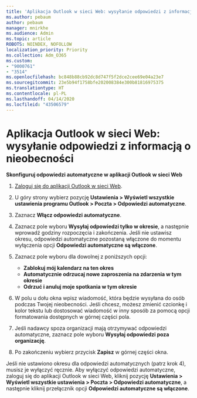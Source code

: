 ```yaml
---
title: 'Aplikacja Outlook w sieci Web: wysyłanie odpowiedzi z informacją o nieobecności'
ms.author: pebaum
author: pebaum
manager: mnirkhe
ms.audience: Admin
ms.topic: article
ROBOTS: NOINDEX, NOFOLLOW
localization_priority: Priority
ms.collection: Adm_O365
ms.custom:
- "9000761"
- "3514"
ms.openlocfilehash: bc848b88cb92dc8d747f5f2dce2cee69e04a23e7
ms.sourcegitcommit: 23e5b94f1758bfe202008384e300b81816975375
ms.translationtype: HT
ms.contentlocale: pl-PL
ms.lasthandoff: 04/14/2020
ms.locfileid: "43506579"
---
```

# <a name="outlook-on-the-web-send-out-of-office-replies"></a>Aplikacja Outlook w sieci Web: wysyłanie odpowiedzi z informacją o nieobecności

**Skonfiguruj odpowiedzi automatyczne w aplikacji Outlook w sieci Web**

1. [Zaloguj się do aplikacji Outlook w sieci Web](https://support.office.com/pl-PL/article/how-to-sign-in-to-outlook-on-the-web-763fab4d-0138-4814-b450-37fc286bcb79).

2. U góry strony wybierz pozycję **Ustawienia > Wyświetl wszystkie ustawienia programu Outlook > Poczta > Odpowiedzi automatyczne**.

3. Zaznacz **Włącz odpowiedzi automatyczne**.

4. Zaznacz pole wyboru **Wysyłaj odpowiedzi tylko w okresie**, a następnie wprowadź godziny rozpoczęcia i zakończenia. Jeśli nie ustawisz okresu, odpowiedzi automatyczne pozostaną włączone do momentu wyłączenia opcji **Odpowiedzi automatyczne są włączone**.

5. Zaznacz pole wyboru dla dowolnej z poniższych opcji:
    - **Zablokuj mój kalendarz na ten okres**
    - **Automatycznie odrzucaj nowe zaproszenia na zdarzenia w tym okresie**
    - **Odrzuć i anuluj moje spotkania w tym okresie**

6. W polu u dołu okna wpisz wiadomość, która będzie wysyłana do osób podczas Twojej nieobecności. Jeśli chcesz, możesz zmienić czcionkę i kolor tekstu lub dostosować wiadomość w inny sposób za pomocą opcji formatowania dostępnych w górnej części pola.

7. Jeśli nadawcy spoza organizacji mają otrzymywać odpowiedzi automatyczne, zaznacz pole wyboru **Wysyłaj odpowiedzi poza organizację**.

8. Po zakończeniu wybierz przycisk **Zapisz** w górnej części okna.

Jeśli nie ustawiono okresu dla odpowiedzi automatycznych (patrz krok 4), musisz je wyłączyć ręcznie. Aby wyłączyć odpowiedzi automatyczne, zaloguj się do aplikacji Outlook w sieci Web, kliknij pozycję **Ustawienia > Wyświetl wszystkie ustawienia > Poczta > Odpowiedzi automatyczne**, a następnie kliknij przełącznik opcji **Odpowiedzi automatyczne są włączone**.
